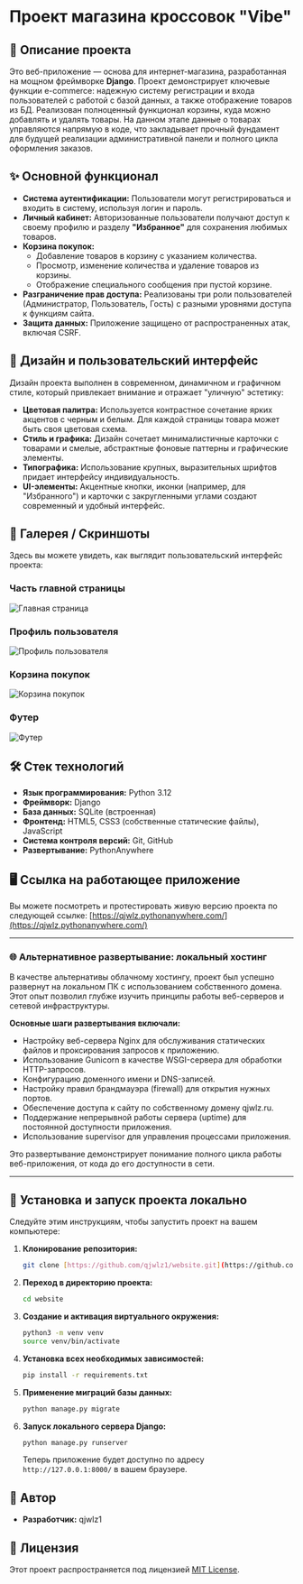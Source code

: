 # Проект магазина кроссовок "Vibe"

## 🚀 Описание проекта
Это веб-приложение — основа для интернет-магазина, разработанная на мощном фреймворке **Django**. Проект демонстрирует ключевые функции e-commerce: надежную систему регистрации и входа пользователей с работой с базой данных, а также отображение товаров из БД. Реализован полноценный функционал корзины, куда можно добавлять и удалять товары. На данном этапе данные о товарах управляются напрямую в коде, что закладывает прочный фундамент для будущей реализации административной панели и полного цикла оформления заказов.

## ✨ Основной функционал
* **Система аутентификации:** Пользователи могут регистрироваться и входить в систему, используя логин и пароль.
* **Личный кабинет:** Авторизованные пользователи получают доступ к своему профилю и разделу **"Избранное"** для сохранения любимых товаров.
* **Корзина покупок:**
    * Добавление товаров в корзину с указанием количества.
    * Просмотр, изменение количества и удаление товаров из корзины.
    * Отображение специального сообщения при пустой корзине.
* **Разграничение прав доступа:** Реализованы три роли пользователей (Администратор, Пользователь, Гость) с разными уровнями доступа к функциям сайта.
* **Защита данных:** Приложение защищено от распространенных атак, включая CSRF.

## 🎨 Дизайн и пользовательский интерфейс
Дизайн проекта выполнен в современном, динамичном и графичном стиле, который привлекает внимание и отражает "уличную" эстетику:
* **Цветовая палитра:** Используется контрастное сочетание ярких акцентов с черным и белым. Для каждой страницы товара может быть своя цветовая схема.
* **Стиль и графика:** Дизайн сочетает минималистичные карточки с товарами и смелые, абстрактные фоновые паттерны и графические элементы.
* **Типографика:** Использование крупных, выразительных шрифтов придает интерфейсу индивидуальность.
* **UI-элементы:** Акцентные кнопки, иконки (например, для "Избранного") и карточки с закругленными углами создают современный и удобный интерфейс.

## 📸 Галерея / Скриншоты

Здесь вы можете увидеть, как выглядит пользовательский интерфейс проекта:

### Часть главной страницы
![Главная страница](https://i.imgur.com/DIVIEY8.png)

### Профиль пользователя
![Профиль пользователя](https://i.imgur.com/3D0aKqW.png)

### Корзина покупок
![Корзина покупок](https://i.imgur.com/EWz0HSN.png)

### Футер
![Футер](https://i.imgur.com/CpjKGJE.png)

## 🛠️ Стек технологий
* **Язык программирования:** Python 3.12
* **Фреймворк:** Django
* **База данных:** SQLite (встроенная)
* **Фронтенд:** HTML5, CSS3 (собственные статические файлы), JavaScript
* **Система контроля версий:** Git, GitHub
* **Развертывание:** PythonAnywhere

## 🖥️ Ссылка на работающее приложение
Вы можете посмотреть и протестировать живую версию проекта по следующей ссылке:
[https://qjwlz.pythonanywhere.com/](https://qjwlz.pythonanywhere.com/)

---

### 🌐 Альтернативное развертывание: локальный хостинг

В качестве альтернативы облачному хостингу, проект был успешно развернут на локальном ПК с использованием собственного домена. Этот опыт позволил глубже изучить принципы работы веб-серверов и сетевой инфраструктуры.

**Основные шаги развертывания включали:**
* Настройку веб-сервера Nginx для обслуживания статических файлов и проксирования запросов к приложению.
* Использование Gunicorn в качестве WSGI-сервера для обработки HTTP-запросов.
* Конфигурацию доменного имени и DNS-записей.
* Настройку правил брандмауэра (firewall) для открытия нужных портов.
* Обеспечение доступа к сайту по собственному домену qjwlz.ru.
* Поддержание непрерывной работы сервера (uptime) для постоянной доступности приложения.
* Использование supervisor для управления процессами приложения.

Это развертывание демонстрирует понимание полного цикла работы веб-приложения, от кода до его доступности в сети.

---

## 🔧 Установка и запуск проекта локально
Следуйте этим инструкциям, чтобы запустить проект на вашем компьютере:
1.  **Клонирование репозитория:**
    ```bash
    git clone [https://github.com/qjwlz1/website.git](https://github.com/qjwlz1/website.git)
    ```
2.  **Переход в директорию проекта:**
    ```bash
    cd website
    ```
3.  **Создание и активация виртуального окружения:**
    ```bash
    python3 -m venv venv
    source venv/bin/activate
    ```
4.  **Установка всех необходимых зависимостей:**
    ```bash
    pip install -r requirements.txt
    ```
5.  **Применение миграций базы данных:**
    ```bash
    python manage.py migrate
    ```
6.  **Запуск локального сервера Django:**
    ```bash
    python manage.py runserver
    ```
    Теперь приложение будет доступно по адресу `http://127.0.0.1:8000/` в вашем браузере.

## 👥 Автор
* **Разработчик:** qjwlz1

## 📄 Лицензия
Этот проект распространяется под лицензией [MIT License](https://opensource.org/licenses/MIT).
